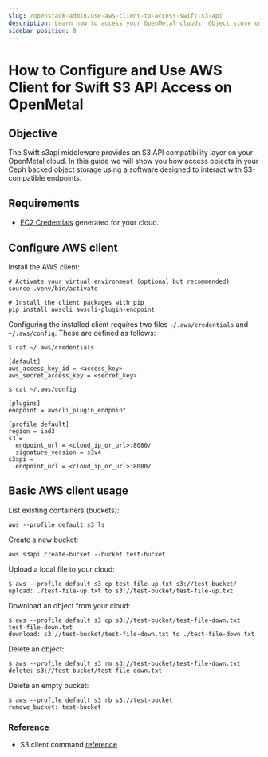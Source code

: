 ```yaml
---
slug: /openstack-admin/use-aws-client-to-access-swift-s3-api
description: Learn how to access your OpenMetal clouds' Object store using awscli and the Swift S3 API.
sidebar_position: 8
---
```

# How to Configure and Use AWS Client for Swift S3 API Access on OpenMetal

## Objective

The Swift s3api middleware provides an S3 API compatibility layer on your
OpenMetal cloud. In this guide we will show you how access objects in your Ceph
backed object storage using a software designed to interact with S3-compatible
endpoints.

## Requirements

- [EC2 Credentials](swift-api-s3.md) generated for your cloud.

## Configure AWS client

Install the AWS client:

```shell
# Activate your virtual environment (optional but recommended)
source .venv/bin/activate

# Install the client packages with pip
pip install awscli awscli-plugin-endpoint
```

Configuring the installed client requires two files `~/.aws/credentials` and
`~/.aws/config`. These are defined as follows:

```shell
$ cat ~/.aws/credentials

[default]
aws_access_key_id = <access_key>
aws_secret_access_key = <secret_key>

$ cat ~/.aws/config 

[plugins]
endpoint = awscli_plugin_endpoint

[profile default]
region = iad3
s3 =
  endpoint_url = <cloud_ip_or_url>:8080/
  signature_version = s3v4
s3api =
  endpoint_url = <cloud_ip_or_url>:8080/
```

## Basic AWS client usage

List existing containers (buckets):

```shell
aws --profile default s3 ls
```

Create a new bucket:

```shell
aws s3api create-bucket --bucket test-bucket
```

Upload a local file to your cloud:

```shell
$ aws --profile default s3 cp test-file-up.txt s3://test-bucket/
upload: ./test-file-up.txt to s3://test-bucket/test-file-up.txt 
```

Download an object from your cloud:

```shell
$ aws --profile default s3 cp s3://test-bucket/test-file-down.txt test-file-down.txt 
download: s3://test-bucket/test-file-down.txt to ./test-file-down.txt
```

Delete an object:

```shell
$ aws --profile default s3 rm s3://test-bucket/test-file-down.txt 
delete: s3://test-bucket/test-file-down.txt
```

Delete an empty bucket:

```shell
$ aws --profile default s3 rb s3://test-bucket
remove_bucket: test-bucket
```

### Reference

- S3 client command [reference](https://awscli.amazonaws.com/v2/documentation/api/latest/reference/s3/index.html)
